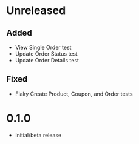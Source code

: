 # Unreleased

## Added

- View Single Order test
- Update Order Status test
- Update Order Details test

## Fixed

- Flaky Create Product, Coupon, and Order tests

# 0.1.0

- Initial/beta release
